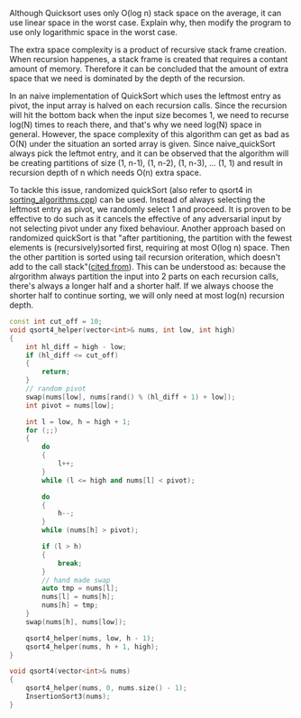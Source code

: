 Although Quicksort uses only O(log n) stack space on the average, it can use linear space in the worst case. Explain why, then modify the program to use only logarithmic space in the worst case.

The extra space complexity is a product of recursive stack frame creation.
When recursion happenes, a stack frame is created that requires a contant amount of memory. Therefore it can be concluded that the amount of extra space that we
need is dominated by the depth of the recursion.

In an naive implementation of QuickSort which uses the leftmost entry as pivot, the input array is halved on each recursion calls. Since the recursion will hit the bottom back when the input size becomes 1, we need to recurse log(N) times to reach there, and that's why we need log(N) space in general. 
However, the space complexity of this algorithm can get as bad as O(N) under the situation an sorted array is given. Since naive_quickSort always pick the leftmot entry, and it can be observed that the algorithm will be creating partitions of size (1, n-1), (1, n-2), (1, n-3), ... (1, 1) and result in  recursion depth of n which needs O(n) extra space. 

To tackle this issue, randomized quickSort (also refer to qsort4 in [sorting_algorithms.cpp](https://github.com/ihsuy/programming_pearls/blob/master/column11_Sorting/sorting_algorithms.cpp)) can be used. Instead of always selecting the leftmost entry as pivot, we randomly select 1 and proceed. It is proven to be effective to do such as it cancels the effective of any adversarial input by not selecting pivot under any fixed behaviour.
Another approach based on randomized quickSort is that "after partitioning, the partition with the fewest elements is (recursively)sorted first, requiring at most O(log n) space. Then the other partition is sorted using tail recursion oriteration, which doesn't add to the call stack"([cited from](http://en.wikipedia.org/wiki/Quicksort#Randomized_quicksort_expected_complexity
)). This can be understood as: because the alrgorithm always partition the input into 2 parts on each recursion calls, there's always a longer half and a shorter half. If we always choose the shorter half to continue sorting, we will only need at most log(n) recursion depth.

```c++
const int cut_off = 10;
void qsort4_helper(vector<int>& nums, int low, int high)
{
    int hl_diff = high - low;
    if (hl_diff <= cut_off)
    {
        return;
    }
    // random pivot
    swap(nums[low], nums[rand() % (hl_diff + 1) + low]);
    int pivot = nums[low];

    int l = low, h = high + 1;
    for (;;)
    {
        do
        {
            l++;
        }
        while (l <= high and nums[l] < pivot);

        do
        {
            h--;
        }
        while (nums[h] > pivot);

        if (l > h)
        {
            break;
        }
        // hand made swap
        auto tmp = nums[l];
        nums[l] = nums[h];
        nums[h] = tmp;
    }
    swap(nums[h], nums[low]);

    qsort4_helper(nums, low, h - 1);
    qsort4_helper(nums, h + 1, high);
}

void qsort4(vector<int>& nums)
{
    qsort4_helper(nums, 0, nums.size() - 1);
    InsertionSort3(nums);
}
```
